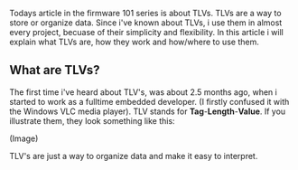 Todays article in the firmware 101 series is about TLVs. TLVs are a way to store or organize data. Since i've known about TLVs, i use them in almost every project, becuase of their simplicity and flexibility. In this article i will explain what TLVs are, how they work and how/where to use them.

## What are TLVs?

The first time i've heard about TLV's, was about 2.5 months ago, when i started to work as a fulltime embedded developer. (I firstly confused it with the Windows VLC media player).
TLV stands for **Tag**-**Length**-**Value**. If you illustrate them, they look something like this:

(Image)

TLV's are just a way to organize data and make it easy to interpret.